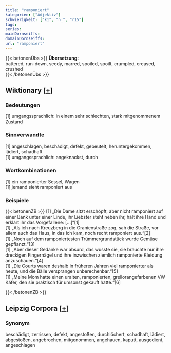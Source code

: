 ```yaml
---
title: "ramponiert"
kategorien: ["Adjektiv"]
schwierigkeit: ["k1", "h_", "r15"]
tags:
series:
mainDornseiffs:
domainDornseiffs:
url: "ramponiert"
---
```


{{< betonenÜbs >}}
**Übersetzung:**  
battered, run-down, seedy, marred, spoiled, spoilt, crumpled, creased, crushed  
{{< /betonenÜbs >}}

## Wiktionary [[+](https://de.wiktionary.org/wiki/ramponiert)]

### Bedeutungen
[1] umgangssprachlich: in einem sehr schlechten, stark mitgenommenem Zustand  

### Sinnverwandte
[1] angeschlagen, beschädigt, defekt, gebeutelt, heruntergekommen, lädiert, schadhaft  
[1] umgangssprachlich: angeknackst, durch  

### Wortkombinationen
[1] ein ramponierter Sessel, Wagen  
[1] jemand sieht ramponiert aus  

### Beispiele
{{< betonenZB >}}
[1] „Die Dame sitzt erschöpft, aber nicht ramponiert auf einer Bank unter einer Linde, ihr Liebster steht neben ihr, hält ihre Hand und erklärt ihr das Vorgefallene: […]“[1]  
[1] „Als ich nach Kreuzberg in die Oranienstraße zog, sah die Straße, vor allem auch das Haus, in das ich kam, noch recht ramponiert aus.“[2]  
[1] „Noch auf dem ramponiertesten Trümmergrundstück wurde Gemüse gepflanzt.“[3]  
[1] „Aber dieser Gedanke war absurd, das wusste sie, sie brauchte nur ihre dreckigen Fingernägel und ihre inzwischen ziemlich ramponierte Kleidung anzuschauen.“[4]  
[1] „Die Courts waren deshalb in früheren Jahren viel ramponierter als heute, und die Bälle versprangen unberechenbar.“[5]  
[1] „Meine Mom hatte einen uralten, ramponierten, grellorangefarbenen VW Käfer, den sie praktisch für umsonst gekauft hatte.“[6]  

{{< /betonenZB >}}

## Leipzig Corpora [[+](https://corpora.uni-leipzig.de/en/res?word=ramponiert&corpusId=deu_newscrawl-public_2018)]


### Synonym
beschädigt, zerrissen, defekt, angestoßen, durchlöchert, schadhaft, lädiert, abgestoßen, angebrochen, mitgenommen, angehauen, kaputt, ausgedient, angeschlagen

